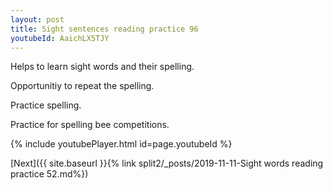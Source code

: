 ```yaml
---
layout: post
title: Sight sentences reading practice 96
youtubeId: AaichLX5TJY
---
```

 
 
Helps to learn sight words and their spelling.

Opportunitiy to repeat the spelling. 

Practice spelling. 
 
Practice for spelling bee competitions. 
 
{% include youtubePlayer.html id=page.youtubeId %}
 
 

[Next]({{ site.baseurl }}{% link  split2/_posts/2019-11-11-Sight words reading practice 52.md%})
 
